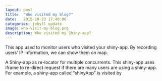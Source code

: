 ```yaml
---
layout: post
title:  "Who visited my blog?"
date:   2015-10-23 17:40:06
categories: jekyll update
image: who-visit-my-blog.png
description: Who visited my Shiny-app?
---
```

This app used to monitor users who visited your shiny-app. By recording users’ IP information, we can show them on map.


A Shiny-app as re-locator for multiple concurrents.
This shiny-app uses iframe to re-direct request if there are many users are using a shiny-app. For example, a shiny-app called “shinyApp” is visited by 
